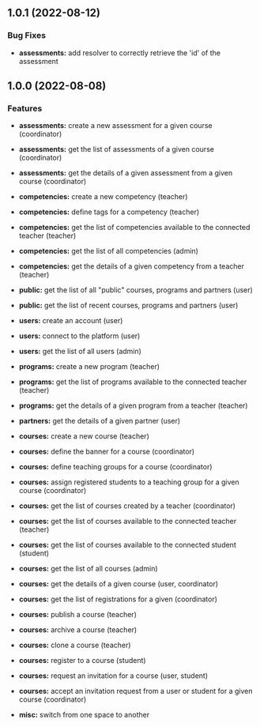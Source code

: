 ## 1.0.1 (2022-08-12)

### Bug Fixes

- **assessments:** add resolver to correctly retrieve the 'id' of the assessment

## 1.0.0 (2022-08-08)

### Features

- **assessments:** create a new assessment for a given course (coordinator)
- **assessments:** get the list of assessments of a given course (coordinator)
- **assessments:** get the details of a given assessment from a given course (coordinator)

- **competencies:** create a new competency (teacher)
- **competencies:** define tags for a competency (teacher)
- **competencies:** get the list of competencies available to the connected teacher (teacher)
- **competencies:** get the list of all competencies (admin)
- **competencies:** get the details of a given competency from a teacher (teacher)

- **public:** get the list of all "public" courses, programs and partners (user)
- **public:** get the list of recent courses, programs and partners (user)

- **users:** create an account (user)
- **users:** connect to the platform (user)
- **users:** get the list of all users (admin)

- **programs:** create a new program (teacher)
- **programs:** get the list of programs available to the connected teacher (teacher)
- **programs:** get the details of a given program from a teacher (teacher)

- **partners:** get the details of a given partner (user)

- **courses:** create a new course (teacher)
- **courses:** define the banner for a course (coordinator)
- **courses:** define teaching groups for a course (coordinator)
- **courses:** assign registered students to a teaching group for a given course (coordinator)
- **courses:** get the list of courses created by a teacher (coordinator)
- **courses:** get the list of courses available to the connected teacher (teacher)
- **courses:** get the list of courses available to the connected student (student)
- **courses:** get the list of all courses (admin)
- **courses:** get the details of a given course (user, coordinator)
- **courses:** get the list of registrations for a given (coordinator)
- **courses:** publish a course (teacher)
- **courses:** archive a course (teacher)
- **courses:** clone a course (teacher)
- **courses:** register to a course (student)
- **courses:** request an invitation for a course (user, student)
- **courses:** accept an invitation request from a user or student for a given course (coordinator)

- **misc:** switch from one space to another
